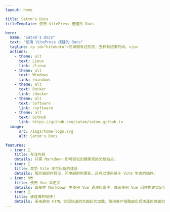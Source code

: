 ```yaml
---
layout: home

title: Satxm's Docs
titleTemplate: 使用 VitePress 搭建的 Docs

hero:
  name: "Satxm's Docs"
  text: "使用 VitePress 搭建的 Docs"
  tagline: <p id="hitokoto">忘掉拥有过的花，去种有结果的树。</p>
  actions:
    - theme: alt
      text: Linux
      link: /linux
    - theme: alt
      text: Windows
      link: /windows
    - theme: alt
      text: Docker
      link: /docker
    - theme: alt
      text: Software
      link: /software
    - theme: alt
      text: GitHub
      link: https://github.com/satxm/satxm.github.io
  image:
      src: /imgs/home-logo.svg
      alt: Satxm's Docs

features:
  - icon: 📝
    title: 专注内容
    details: 只需 Markdown 即可轻松创建美观的文档站点。
  - icon: 🧊
    title: 享受 Vite 无可比拟的体验
    details: 服务器即时启动，闪电般的热更新，还可以使用基于 Vite 生态的插件。
  - icon: 🗺️
    title: 使用 Vue 自定义
    details: 直接在 Markdown 中使用 Vue 语法和组件，或者使用 Vue 组件构建自定义主题。
  - icon: 🚀
    title: 速度真的很快！
    details: 采用静态 HTML 实现快速的页面初次加载，使用客户端路由实现快速的页面切换导航。
---
```




